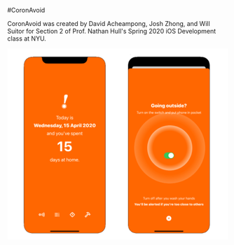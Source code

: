 #CoronAvoid

CoronAvoid was created by David Acheampong, Josh Zhong, and Will Suitor for Section 2 of Prof. Nathan Hull's Spring 2020 iOS Development class at NYU.

![home](public/preview.png)
